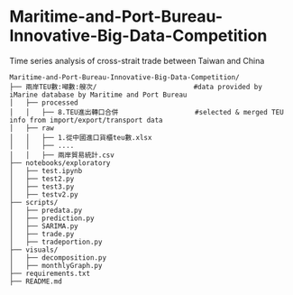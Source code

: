 # Maritime-and-Port-Bureau-Innovative-Big-Data-Competition
Time series analysis of cross-strait trade between Taiwan and China

```
Maritime-and-Port-Bureau-Innovative-Big-Data-Competition/
├── 兩岸TEU數:噸數:艘次/                        #data provided by iMarine database by Maritime and Port Bureau
│   ├── processed
│   │   ├── 8.TEU進出轉口合併                   #selected & merged TEU info from import/export/transport data
│   ├── raw
│   │   ├── 1.從中國進口貨櫃teu數.xlsx
│   │   ├── ....
│   │   ├── 兩岸貿易統計.csv
├── notebooks/exploratory
│   ├── test.ipynb
│   ├── test2.py
│   ├── test3.py
│   ├── testv2.py
├── scripts/
│   ├── predata.py
│   ├── prediction.py
│   ├── SARIMA.py
│   ├── trade.py
│   ├── tradeportion.py
├── visuals/
│   ├── decomposition.py
│   ├── monthlyGraph.py
├── requirements.txt
├── README.md
```